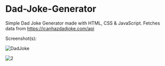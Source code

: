 # Dad-Joke-Generator
Simple Dad Joke Generator made with HTML, CSS &amp; JavaScript. 
Fetches data from https://icanhazdadjoke.com/api


Screenshot(s):

![DadJoke](https://user-images.githubusercontent.com/25801484/163684124-12135732-b640-442a-8f9f-02ff8f7b13cb.PNG)

![2](https://user-images.githubusercontent.com/25801484/163684147-6b42af74-5a96-400e-a222-f7191975b717.PNG)
